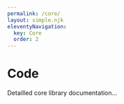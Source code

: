 ```yaml
---
permalink: /core/
layout: simple.njk
eleventyNavigation:
  key: Core
  order: 2
---
```


# Code

Detailled core library documentation...
